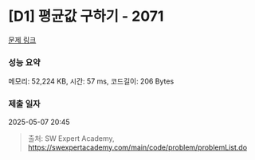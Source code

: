 # [D1] 평균값 구하기 - 2071 

[문제 링크](https://swexpertacademy.com/main/code/problem/problemDetail.do?contestProbId=AV5QRnJqA5cDFAUq) 

### 성능 요약

메모리: 52,224 KB, 시간: 57 ms, 코드길이: 206 Bytes

### 제출 일자

2025-05-07 20:45



> 출처: SW Expert Academy, https://swexpertacademy.com/main/code/problem/problemList.do